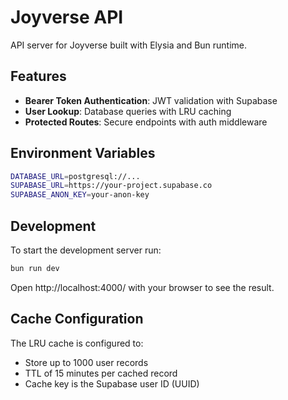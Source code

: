 # Joyverse API

API server for Joyverse built with Elysia and Bun runtime.

## Features

- **Bearer Token Authentication**: JWT validation with Supabase
- **User Lookup**: Database queries with LRU caching
- **Protected Routes**: Secure endpoints with auth middleware

## Environment Variables

```bash
DATABASE_URL=postgresql://...
SUPABASE_URL=https://your-project.supabase.co
SUPABASE_ANON_KEY=your-anon-key
```

## Development

To start the development server run:
```bash
bun run dev
```

Open http://localhost:4000/ with your browser to see the result.

## Cache Configuration

The LRU cache is configured to:
- Store up to 1000 user records
- TTL of 15 minutes per cached record
- Cache key is the Supabase user ID (UUID)
